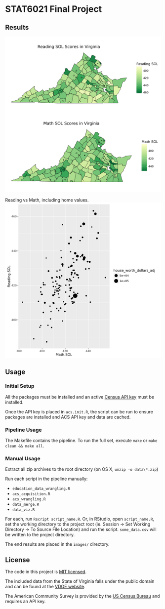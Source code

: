 # STAT6021 Final Project

## Results

![Choropleth maps](images/map_plots.png "Choropleth maps")

Reading vs Math, including home values.
![Reading vs Math, including home values](images/read.math.png "Reading vs Math, including home values")


## Usage

### Initial Setup

All the packages must be installed and an active [Census API key](http://api.census.gov/data/key_signup.html) must be installed.

Once the API key is placed in `acs.init.R`, the script can be run to ensure packages are installed and ACS API key and data are cached.

### Pipeline Usage

The Makefile contains the pipeline. To run the full set, execute `make` or `make clean && make all`.

### Manual Usage

Extract all zip archives to the root directory (on OS X, `unzip -o data\*.zip`)

Run each script in the pipeline manually:

 * `education_data_wrangling.R`
 * `acs_acquisition.R`
 * `acs_wrangling.R`
 * `data_merge.R`
 * `data_viz.R`

For each, run `Rscript script_name.R`. Or, in RStudio, open `script_name.R`, set the working directory to the project root (ie. Session -> Set Working Directory -> To Source File Location) and run the script. `some_data.csv` will be written to the project directory.

The end results are placed in the `images/` directory.


## License

The code in this project is [MIT licensed](LICENSE.md).

The included data from the State of Virginia falls under the public domain and can be found at the [VDOE website](http://www.doe.virginia.gov/statistics_reports/research_data/).

The American Community Survey is provided by the [US Census Bureau](http://www.census.gov/programs-surveys/acs/) and requires an API key.
